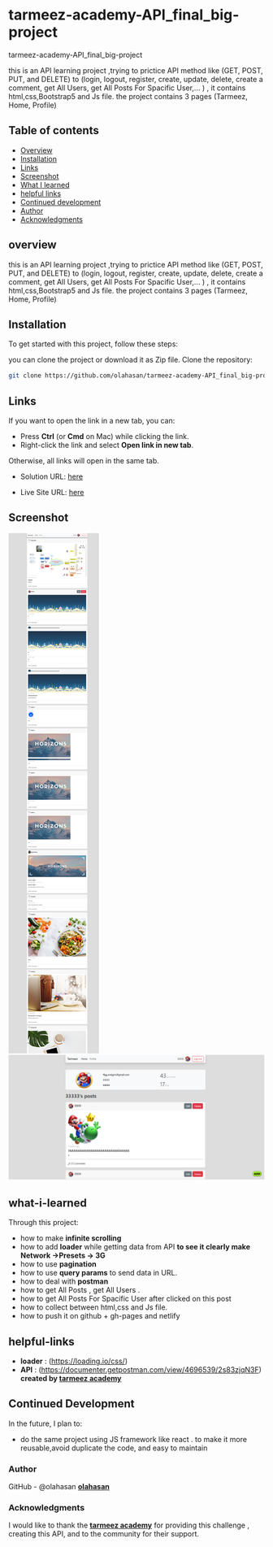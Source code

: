 # tarmeez-academy-API_final_big-project
tarmeez-academy-API_final_big-project

this is an API learning project ,trying to prictice API method like (GET, POST, PUT, and DELETE) to (login, logout, register, create, update, delete, create a comment, get All Users, get All Posts For Spacific User,... ) , it contains html,css,Bootstrap5 and Js file. the project contains 3 pages (Tarmeez, Home, Profile)
 
## Table of contents

- [Overview](#overview)
- [Installation](#Installation)
- [Links](#Links)
- [Screenshot](#Screenshot)
- [What I learned](#what-i-learned)
- [helpful links](#helpful-links)
- [Continued development](#continued-development)
- [Author](#author)
- [Acknowledgments](#Acknowledgments)


## overview
this is an API learning project ,trying to prictice API method like (GET, POST, PUT, and DELETE) to (login, logout, register, create, update, delete, create a comment, get All Users, get All Posts For Spacific User,... ) , it contains html,css,Bootstrap5 and Js file. the project contains 3 pages (Tarmeez, Home, Profile)

## Installation
To get started with this project, follow these steps:

you can clone the project or download it as Zip file.
 Clone the repository:
   ```bash
   git clone https://github.com/olahasan/tarmeez-academy-API_final_big-project.git
```

## Links

If you want to open the link in a new tab, you can:

- Press **Ctrl** (or **Cmd** on Mac) while clicking the link.
- Right-click the link and select **Open link in new tab**.

Otherwise, all links will open in the same tab.

- Solution URL: [here](https://github.com/olahasan/tarmeez-academy-API_final_big-project)

- Live Site URL: [here](https://tarmeez-academy-api-final-big-project.netlify.app/)


 ## Screenshot
 
![Screenshot](./screenshot.png)
![Screenshot](./screenshot2.png)


## what-i-learned
Through this project:
- how to make **infinite scrolling**
- how to add **loader** while getting data from API  **to see it clearly make Network ->Presets -> 3G**
- how to use **pagination**
- how to use **query params** to send data in URL.
- how to deal with **postman** 
- how to get All Posts , get All Users .
- how to get All Posts For Spacific User after clicked on this post
- how to collect between html,css and Js file.
- how to push it on github + gh-pages and netlify

## helpful-links
- **loader** : (https://loading.io/css/)
- **API** : (https://documenter.getpostman.com/view/4696539/2s83zjqN3F)  **created by [tarmeez academy](https://www.youtube.com/@tarmeez)**

## Continued Development
In the future, I plan to:
- do the same project using JS framework like react . to make it more reusable,avoid duplicate the code, and easy to maintain 

### Author

GitHub - @olahasan
**[olahasan](https://github.com/olahasan)**

### Acknowledgments

I would like to thank the **[tarmeez academy](https://www.youtube.com/@tarmeez)** for providing this challenge , creating this API, and to the community for their support.

